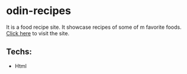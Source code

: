 # odin-recipes

It is a food recipe site. It showcase recipes of some of m favorite foods.
[Click here](https://nail003.github.io/odin-recipes/) to visit the site.

## Techs:

- Html

